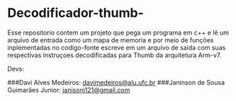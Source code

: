 # Decodificador-thumb-
Esse repositorio contem um projeto que pega um programa em c++ e lê um arquivo de entrada como um mapa de memoria e por meio de funções inplementadas no codigo-fonte escreve em um arquivo de saida com suas respectivas instruçoes decodificadas para Thumb da arquitetura Arm-v7.




Devs:

###Davi Alves Medeiros: davimedeiros@alu.ufc.br
###Janinson de Sousa Guimarães Junior: janisonj121@gmail.com
